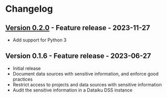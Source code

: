 # Changelog

## [Version 0.2.0](https://github.com/dataiku/dss-plugin-gdpr/releases/tag/v0.2.0) - Feature release - 2023-11-27

- Add support for Python 3

## Version 0.1.6 - Feature release - 2023-06-27

- Initial release
- Document data sources with sensitive information, and enforce good practices
- Restrict access to projects and data sources with sensitive information
- Audit the sensitive information in a Dataiku DSS instance
